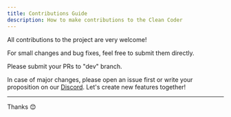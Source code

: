 ```yaml
---
title: Contributions Guide
description: How to make contributions to the Clean Coder
---
```


All contributions to the project are very welcome!

For small changes and bug fixes, feel free to submit them directly.

Please submit your PRs to "dev" branch.

In case of major changes, please open an issue first or write your proposition on our [Discord](https://discord.gg/8gat7Pv7QJ). Let's create new features together!

---
Thanks 😊
